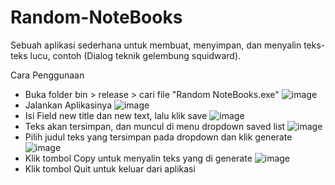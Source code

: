 # Random-NoteBooks
Sebuah aplikasi sederhana untuk membuat, menyimpan, dan menyalin teks-teks lucu, contoh (Dialog teknik gelembung squidward).

Cara Penggunaan
- Buka folder bin > release > cari file "Random NoteBooks.exe"
  ![image](https://github.com/user-attachments/assets/2949dcbf-bf28-4cfc-a948-ddb394436856)
- Jalankan Aplikasinya
  ![image](https://github.com/user-attachments/assets/1fda04c1-4462-4f4b-943a-bc89595784fc)
- Isi Field new title dan new text, lalu klik save
  ![image](https://github.com/user-attachments/assets/d4da8d1c-6905-4f74-9abf-d5b82856a6bf)
- Teks akan tersimpan, dan muncul di menu dropdown saved list
  ![image](https://github.com/user-attachments/assets/ae4ff1e0-99e3-4e52-a31e-94f784ae3297)
- Pilih judul teks yang tersimpan pada dropdown dan klik generate
  ![image](https://github.com/user-attachments/assets/f511cd39-ae09-44d7-8dbe-c80405f1215c)
- Klik tombol Copy untuk menyalin teks yang di generate
  ![image](https://github.com/user-attachments/assets/dde6439d-92e6-497e-8d51-b9bd4d960d00)
- Klik tombol Quit untuk keluar dari aplikasi





